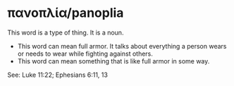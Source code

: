 # πανοπλία/panoplia
This word is a type of thing. It is a noun.
* This word can mean full armor. It talks about everything a person wears or needs to wear while fighting against others.
* This word can mean something that is like full armor in some way.

See: Luke 11:22; Ephesians 6:11, 13
